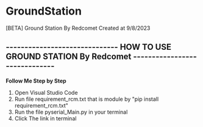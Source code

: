 # GroundStation
[BETA] Ground Station By Redcomet Created at 9/8/2023
## ------------------------------ HOW TO USE GROUND STATION By Redcomet ------------------------------
**Follow Me Step by Step**
1. Open Visual Studio Code
2. Run file requirement_rcm.txt that is module by "pip install requirement_rcm.txt"
3. Run the file pyserial_Main.py in your terminal
4. Click The link in terminal
